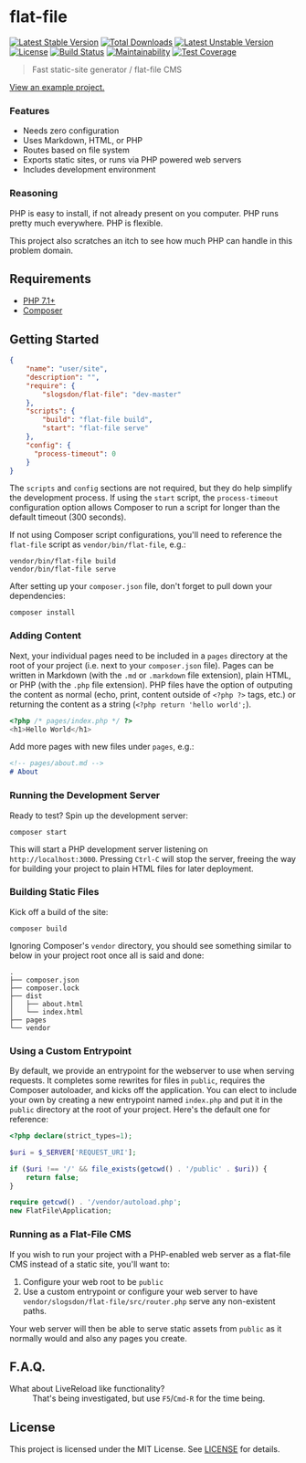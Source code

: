 # flat-file

[![Latest Stable Version](https://poser.pugx.org/slogsdon/flat-file/v/stable)](https://packagist.org/packages/slogsdon/flat-file)
[![Total Downloads](https://poser.pugx.org/slogsdon/flat-file/downloads)](https://packagist.org/packages/slogsdon/flat-file)
[![Latest Unstable Version](https://poser.pugx.org/slogsdon/flat-file/v/unstable)](https://packagist.org/packages/slogsdon/flat-file)
[![License](https://poser.pugx.org/slogsdon/flat-file/license)](https://packagist.org/packages/slogsdon/flat-file)
[![Build Status](https://travis-ci.com/slogsdon/php-flat-file.svg?branch=master)](https://travis-ci.com/slogsdon/php-flat-file)
[![Maintainability](https://api.codeclimate.com/v1/badges/953549537e6505fdd83d/maintainability)](https://codeclimate.com/github/slogsdon/php-flat-file/maintainability)
[![Test Coverage](https://api.codeclimate.com/v1/badges/953549537e6505fdd83d/test_coverage)](https://codeclimate.com/github/slogsdon/php-flat-file/test_coverage)

> Fast static-site generator / flat-file CMS

[View an example project.](https://github.com/slogsdon/php-flat-file-starter)

### Features

- Needs zero configuration
- Uses Markdown, HTML, or PHP
- Routes based on file system
- Exports static sites, or runs via PHP powered web servers
- Includes development environment

### Reasoning

PHP is easy to install, if not already present on you computer. PHP runs pretty much everywhere. PHP is flexible.

This project also scratches an itch to see how much PHP can handle in this problem domain.

## Requirements

- [PHP 7.1+](http://www.php.net/)
- [Composer](https://getcomposer.org/)

## Getting Started

```json
{
    "name": "user/site",
    "description": "",
    "require": {
        "slogsdon/flat-file": "dev-master"
    },
    "scripts": {
        "build": "flat-file build",
        "start": "flat-file serve"
    },
    "config": {
      "process-timeout": 0
    }
}
```

The `scripts` and `config` sections are not required, but they do help simplify the development process. If using the `start` script, the `process-timeout` configuration option allows Composer to run a script for longer than the default timeout (300 seconds).

If not using Composer script configurations, you'll need to reference the `flat-file` script as `vendor/bin/flat-file`, e.g.:

```
vendor/bin/flat-file build
vendor/bin/flat-file serve
```

After setting up your `composer.json` file, don't forget to pull down your dependencies:

```
composer install
```

### Adding Content

Next, your individual pages need to be included in a `pages` directory at the root of your project (i.e. next to your `composer.json` file). Pages can be written in Markdown (with the `.md` or `.markdown` file extension), plain HTML, or PHP (with the `.php` file extension). PHP files have the option of outputing the content as normal (echo, print, content outside of `<?php ?>` tags, etc.) or returning the content as a string (`<?php return 'hello world';`).


```php
<?php /* pages/index.php */ ?>
<h1>Hello World</h1>
```

Add more pages with new files under `pages`, e.g.:

```markdown
<!-- pages/about.md -->
# About
```

### Running the Development Server

Ready to test? Spin up the development server:

```
composer start
```

This will start a PHP development server listening on `http://localhost:3000`. Pressing `Ctrl-C` will stop the server, freeing the way for building your project to plain HTML files for later deployment.

### Building Static Files

Kick off a build of the site:

```
composer build
```

Ignoring Composer's `vendor` directory, you should see something similar to below in your project root once all is said and done:

```
.
├── composer.json
├── composer.lock
├── dist
│   ├── about.html
│   └── index.html
├── pages
└── vendor
```

### Using a Custom Entrypoint

By default, we provide an entrypoint for the webserver to use when serving requests. It completes some rewrites for files in `public`, requires the Composer autoloader, and kicks off the application. You can elect to include your own by creating a new entrypoint named `index.php` and put it in the `public` directory at the root of your project. Here's the default one for reference:

```php
<?php declare(strict_types=1);

$uri = $_SERVER['REQUEST_URI'];

if ($uri !== '/' && file_exists(getcwd() . '/public' . $uri)) {
    return false;
}

require getcwd() . '/vendor/autoload.php';
new FlatFile\Application;
```

### Running as a Flat-File CMS

If you wish to run your project with a PHP-enabled web server as a flat-file CMS instead of a static site, you'll want to:

1. Configure your web root to be `public`
2. Use a custom entrypoint or configure your web server to have `vendor/slogsdon/flat-file/src/router.php` serve any non-existent paths.

Your web server will then be able to serve static assets from `public` as it normally would and also any pages you create.

## F.A.Q.

<dl>
  <dt>What about LiveReload like functionality?</dt>
  <dd>That's being investigated, but use <code>F5</code>/<code>Cmd-R</code> for the time being.</dd>
</dl>

## License

This project is licensed under the MIT License. See [LICENSE](LICENSE) for details.
